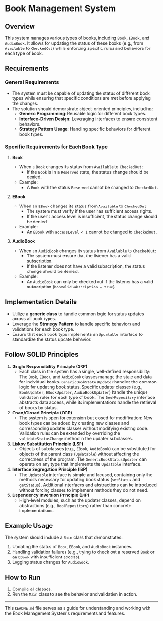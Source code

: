 # Book Management System

## Overview
This system manages various types of books, including `Book`, `EBook`, and `AudioBook`. It allows for updating the status of these books (e.g., from `Available` to `CheckedOut`) while enforcing specific rules and behaviors for each type of book.

## Requirements

### General Requirements
- The system must be capable of updating the status of different book types while ensuring that specific conditions are met before applying the changes.
- The solution should demonstrate object-oriented principles, including:
    - **Generic Programming**: Reusable logic for different book types.
    - **Interface-Driven Design**: Leveraging interfaces to ensure consistent behaviors.
    - **Strategy Pattern Usage**: Handling specific behaviors for different book types.

### Specific Requirements for Each Book Type
1. **Book**
    - When a `Book` changes its status from `Available` to `CheckedOut`:
        - If the `Book` is in a `Reserved` state, the status change should be denied.
    - Example:
        - A `Book` with the status `Reserved` cannot be changed to `CheckedOut`.

2. **EBook**
    - When an `EBook` changes its status from `Available` to `CheckedOut`:
        - The system must verify if the user has sufficient access rights.
        - If the user's access level is insufficient, the status change should be denied.
    - Example:
        - An `EBook` with `accessLevel < 1` cannot be changed to `CheckedOut`.

3. **AudioBook**
    - When an `AudioBook` changes its status from `Available` to `CheckedOut`:
        - The system must ensure that the listener has a valid subscription.
        - If the listener does not have a valid subscription, the status change should be denied.
    - Example:
        - An `AudioBook` can only be checked out if the listener has a valid subscription (`hasValidSubscription = true`).

## Implementation Details
- Utilize a **generic class** to handle common logic for status updates across all book types.
- Leverage the **Strategy Pattern** to handle specific behaviors and validations for each book type.
- Ensure that each book type implements an `Updatable` interface to standardize the status update behavior.

## Follow SOLID Principles
1. **Single Responsibility Principle (SRP)**
   - Each class in the system has a single, well-defined responsibility:
   The `Book`, `EBook`, and `AudioBook` classes manage the state and data for individual books.
   `GenericBookStatusUpdater` handles the common logic for updating book status.
   Specific updater classes (e.g., `BookUpdater`, `EBookUpdater`, `AudioBookUpdater`) handle the unique validation rules for each type of book.
   The `BookRepository` interface abstracts data access, while its implementations handle the retrieval of books by status.
2. **Open/Closed Principle (OCP)**
   - The system is open for extension but closed for modification:
   New book types can be added by creating new classes and corresponding updater classes without modifying existing code.
   Validation rules can be extended by overriding the `validateStatusChange` method in the updater subclasses.
3. **Liskov Substitution Principle (LSP)**
   - Objects of subclasses (e.g., `EBook`, `AudioBook`) can be substituted for objects of the parent class (`Updatable`) without affecting the correctness of the program.
   The `GenericBookStatusUpdater` can operate on any type that implements the `Updatable` interface.
4. **Interface Segregation Principle (ISP)**
   - The `Updatable` interface is simple and focused, containing only the methods necessary for updating book status (`setStatus` and `getStatus`).
   Additional interfaces and abstractions can be introduced without forcing classes to implement methods they do not need.
5. **Dependency Inversion Principle (DIP)**
   - High-level modules, such as the updater classes, depend on abstractions (e.g., `BookRepository`) rather than concrete implementations.

## Example Usage
The system should include a `Main` class that demonstrates:
1. Updating the status of `Book`, `EBook`, and `AudioBook` instances.
2. Handling validation failures (e.g., trying to check out a reserved `Book` or an `EBook` with insufficient access).
3. Logging status changes for `AudioBook`.

## How to Run
1. Compile all classes.
2. Run the `Main` class to see the behavior and validation in action.

---

This `README.md` file serves as a guide for understanding and working with the Book Management System's requirements and features.
